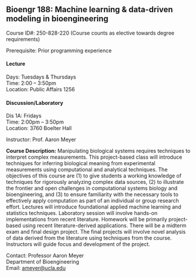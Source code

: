 ## Bioengr 188: Machine learning & data-driven modeling in bioengineering

Course ID#: 250-828-220
(Course counts as elective towards degree requirements)

Prerequisite: Prior programming experience

#### Lecture
Days: Tuesdays & Thursdays  
Time: 2:00 – 3:50pm  
Location: Public Affairs 1256

#### Discussion/Laboratory
Dis 1A: Fridays  
Time: 2:00pm – 3:50pm  
Location: 3760 Boelter Hall

Instructor: Prof. Aaron Meyer

**Course Description:** Manipulating biological systems requires techniques to interpret complex measurements. This project-based class will introduce techniques for inferring biological meaning from experimental measurements using computational and analytical techniques. The objectives of this course are (1) to give students a working knowledge of techniques for rigorously analyzing complex data sources, (2) to illustrate the frontier and open challenges in computational systems biology and bioengineering, and (3) to ensure familiarity with the necessary tools to effectively apply computation as part of an individual or group research effort. Lectures will introduce foundational applied machine learning and statistics techniques. Laboratory session will involve hands-on implementations from recent literature. Homework will be primarily project-based using recent literature-derived applications. There will be a midterm exam and final design project. The final projects will involve novel analysis of data derived from the literature using techniques from the course. Instructors will guide focus and development of the project.

Contact: Professor Aaron Meyer  
Department of Bioengineering  
Email: ameyer@ucla.edu
